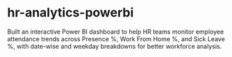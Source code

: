 # hr-analytics-powerbi
Built an interactive Power BI dashboard to help HR teams monitor employee attendance trends across Presence %, Work From Home %, and Sick Leave %, with date-wise and weekday breakdowns for better workforce analysis.
